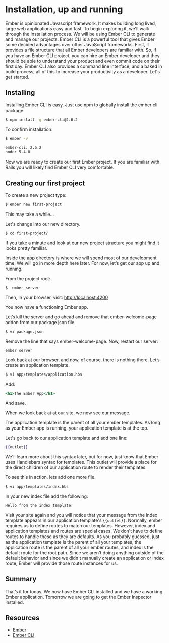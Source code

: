 # Installation, up and running

Ember is opinionated Javascript framework. It makes building long lived, large web applications easy and fast. To begin exploring it, we'll walk through the installation process. We will be using Ember CLI to generate and manage our projects. Ember CLI is a powerful tool that gives Ember some decided advantages over other JavaScript frameworks. First, it provides a file structure that all Ember developers are familiar with. So, if you have an Ember CLI project, you can hire an Ember developer and they should be able to understand your product and even commit code on their first day. Ember CLI also provides a command line interface, and a baked in build process, all of this to increase your productivity as a developer. Let's get started.

## Installing

Installing Ember CLI is easy. Just use npm to globally install the ember cli package:

```sh
$ npm install -g ember-cli@2.6.2
```

To confirm installation:

```sh
$ ember -v

ember-cli: 2.6.2
node: 5.4.0
```

Now we are ready to create our first Ember project. If you are familiar with Rails you will likely find Ember CLI very comfortable.

## Creating our first project

To create a new project type:

```sh
$ ember new first-project
```

This may take a while…

Let's change into our new directory.

```sh
$ cd first-project/
```

If you take a minute and look at our new project structure you might find it looks pretty familiar.

Inside the app directory is where we will spend most of our development time. We will go in more depth here later. For now, let’s get our app up and running.

From the project root:

```sh
$  ember server
```

Then, in your browser, visit: [http://localhost:4200](http://localhost:4200)

You now have a functioning Ember app.

Let’s kill the server and go ahead and remove that ember-welcome-page addon from our package.json file.

```sh
$ vi package.json
```

Remove the line that says ember-welcome-page. Now, restart our server:

```sh
ember server
```

Look back at our browser, and now, of course, there is nothing there. Let’s create an application template.

```sh
$ vi app/templates/application.hbs
```

Add:

```hbs
<h1>The Ember App</h1>
```

And save.

When we look back at at our site, we now see our message.

The application template is the parent of all your ember templates. As long as your Ember app is running, your application template is at the top.

Let's go back to our application template and add one line:

```hbs
{{outlet}}
```

We'll learn more about this syntax later, but for now, just know that Ember uses Handlebars syntax for templates. This outlet will provide a place for the direct children of our application route to render their templates.

To see this in action, lets add one more file.

```sh
$ vi app/templates/index.hbs
```

In your new index file add the following:

```hbs
Hello from the index template!
```

Visit your site again and you will notice that your message from the index template appears in our application template's `{{outlet}}`. Normally, ember requires us to define routes to match our templates. However, index and application templates and routes are special cases. We don't have to define routes to handle these as they are defaults. As you probably guessed, just as the application template is the parent of all your templates, the application route is the parent of all your ember routes, and index is the default route for the root path. Since we aren't doing anything outside of the default behavior and since we didn't manually create an application or index route, Ember will provide those route instances for us.

## Summary

That’s it for today. We now have Ember CLI installed and we have a working Ember application. Tomorrow we are going to get the Ember Inspector installed.

## Resources

* [Ember](https://emberjs.com/)
* [Ember CLI](https://ember-cli.com/)

